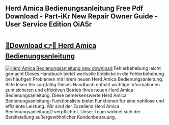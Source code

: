 ## Herd Amica Bedienungsanleitung Free Pdf Download - Part-iKr New Repair Owner Guide - User Service Edition OiA5r

# <h2><a href="http://df4bbv5.blite.top/?on=Herd+Amica+Bedienungsanleitung">🔗Download 👉🔴 Herd Amica Bedienungsanleitung</a></h2>

[![Herd Amica Bedienungsanleitung new download](https://i.imgur.com/lujVjoI.png)](http://df4bbv5.blite.top/?on=Herd+Amica+Bedienungsanleitung)
Fehlerbehebung leicht gemacht Dieses Handbuch bietet wertvolle Einblicke in die Fehlerbehebung bei häufigen Problemen mit Ihrem neuen Herd Amica Bedienungsanleitung. Bitte lesen Sie sorgfältig Dieses Handbuch enthält wichtige Informationen zum sicheren und effektiven Betrieb Ihres neuen Herd Amica Bedienungsanleitung. Diese bemerkenswerte Herd Amica Bedienungsanleitung-Funktionsliste bietet Funktionen für eine nahtlose und effiziente Leistung. Wir sind der Exzellenz Herd Amica BedienungsanleitungD verpflichtet. Unser Team widmet sich der Bereitstellung außergewöhnlicher Kundenbetreuung.
